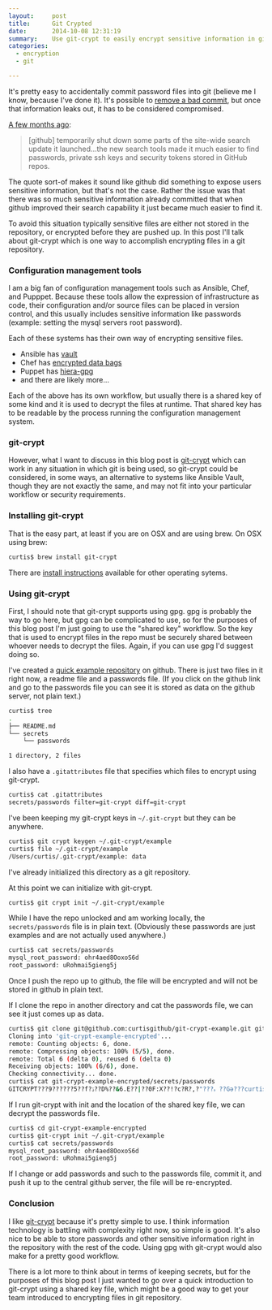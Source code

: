 ```yaml
---
layout:     post
title:      Git Crypted
date:       2014-10-08 12:31:19
summary:    Use git-crypt to easily encrypt sensitive information in git repositories.
categories:
  - encryption
  - git

---
```


It's pretty easy to accidentally commit password files into git (believe me I know, because I've done it). It's possible to [remove a bad commit](https://help.github.com/articles/remove-sensitive-data/), but once that information leaks out, it has to be considered compromised.

<!-- more -->

[A few months ago](http://www.webmonkey.com/2013/01/users-scramble-as-github-search-exposes-passwords-security-details/):

>[github] temporarily shut down some parts of the site-wide search update it launched...the new search tools made it much easier to find passwords, private ssh keys and security tokens stored in GitHub repos.

The quote sort-of makes it sound like github did something to expose users sensitive information, but that's not the case. Rather the issue was that there was so much sensitive information already committed that when github improved their search capability it just became much easier to find it.

To avoid this situation typically sensitive files are either not stored in the repository, or encrypted before they are pushed up. In this post I'll talk about git-crypt which is one way to accomplish encrypting files in a git repository.

### Configuration management tools

I am a big fan of configuration management tools such as Ansible, Chef, and Pupppet. Because these tools allow the expression of infrastructure as code, their configuration and/or source files can be placed in version control, and this usually includes sensitive information like passwords (example: setting the mysql servers root password).

Each of these systems has their own way of encrypting sensitive files.

* Ansible has [vault](http://docs.ansible.com/playbooks_vault.html)
* Chef has [encrypted data bags](https://docs.getchef.com/essentials_data_bags.html#encrypt-a-data-bag-item)
* Puppet has [hiera-gpg](https://github.com/crayfishx/hiera-gpg)
* and there are likely more...

Each of the above has its own workflow, but usually there is a shared key of some kind and it is used to decrypt the files at runtime. That shared key has to be readable by the process running the configuration management system.

### git-crypt

However, what I want to discuss in this blog post is [git-crypt](https://github.com/AGWA/git-crypt) which can work in any situation in which git is being used, so git-crypt could be considered, in some ways, an alternative to systems like Ansible Vault, though they are not exactly the same, and may not fit into your particular workflow or security requirements.

### Installing git-crypt

That is the easy part, at least if you are on OSX and are using brew.
On OSX using brew:

```bash
curtis$ brew install git-crypt
```

There are [install instructions](https://github.com/AGWA/git-crypt/blob/master/INSTALL.md) available for other operating sytems.

### Using git-crypt

First, I should note that git-crypt supports using gpg. gpg is probably the way to go here, but gpg can be complicated to use, so for the purposes of this blog post I'm just going to use the "shared key" workflow. So the key that is used to encrypt files in the repo must be securely shared between whoever needs to decrypt the files. Again, if you can use gpg I'd suggest doing so.

I've created a [quick example repository](https://github.com/curtisgithub/git-crypt-example) on github. There is just two files in it right now, a readme file and a passwords file. (If you click on the github link and go to the passwords file you can see it is stored as data on the github server, not plain text.)

``` bash
curtis$ tree
.
├── README.md
└── secrets
    └── passwords

1 directory, 2 files
```

I also have a ```.gitattributes``` file that specifies which files to encrypt using git-crypt.

```bash
curtis$ cat .gitattributes
secrets/passwords filter=git-crypt diff=git-crypt
```

I've been keeping my git-crypt keys in ```~/.git-crypt``` but they can be anywhere.

```bash
curtis$ git crypt keygen ~/.git-crypt/example
curtis$ file ~/.git-crypt/example
/Users/curtis/.git-crypt/example: data
```

I've already initialized this directory as a git repository.

At this point we can initialize with git-crypt.

```bash
curtis$ git crypt init ~/.git-crypt/example
```

While I have the repo unlocked and am working locally, the ```secrets/passwords``` file is in plain text. (Obviously these passwords are just examples and are not actually used anywhere.)

```bash
curtis$ cat secrets/passwords
mysql_root_password: ohr4aed8OoxoS6d
root_password: uRohmai5gieng5j
```

Once I push the repo up to github, the file will be encrypted and will not be stored in github in plain text.

If I clone the repo in another directory and cat the passwords file, we can see it just comes up as data.

```bash
curtis$ git clone git@github.com:curtisgithub/git-crypt-example.git git-crypt-example-encrypted
Cloning into 'git-crypt-example-encrypted'...
remote: Counting objects: 6, done.
remote: Compressing objects: 100% (5/5), done.
remote: Total 6 (delta 0), reused 6 (delta 0)
Receiving objects: 100% (6/6), done.
Checking connectivity... done.
curtis$ cat git-crypt-example-encrypted/secrets/passwords
GITCRYPT???9??????5??f?ۮ??D%??&6.E??|??0F:X??!?c?R?,?"???ہ ??Gǝ???curtis$
```

If I run git-crypt with init and the location of the shared key file, we can decrypt the passwords file.

```bash
curtis$ cd git-crypt-example-encrypted
curtis$ git-crypt init ~/.git-crypt/example
curtis$ cat secrets/passwords
mysql_root_password: ohr4aed8OoxoS6d
root_password: uRohmai5gieng5j
```

If I change or add passwords and such to the passwords file, commit it, and push it up to the central github server, the file will be re-encrypted.

### Conclusion

I like [git-crypt](https://github.com/AGWA/git-crypt) because it's pretty simple to use. I think information technology is battling with complexity right now, so simple is good. It's also nice to be able to store passwords and other sensitive information right in the repository with the rest of the code. Using gpg with git-crypt would also make for a pretty good workflow.

There is a lot more to think about in terms of keeping secrets, but for the purposes of this blog post I just wanted to go over a quick introduction to git-crypt using a shared key file, which might be a good way to get your team introduced to encrypting files in git repository.
